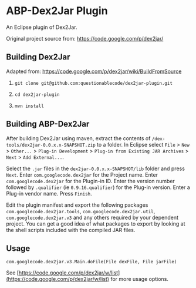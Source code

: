 # ABP-Dex2Jar Plugin
An Eclipse plugin of Dex2Jar.

Original project source from: https://code.google.com/p/dex2jar/

## Building Dex2Jar
Adapted from: https://code.google.com/p/dex2jar/wiki/BuildFromSource

1) `git clone git@github.com:questionablecode/dex2jar-plugin.git`

2) `cd dex2jar-plugin`

3) `mvn install`

## Building ABP-Dex2Jar

After building Dex2Jar using maven, extract the contents of `/dex-tools/dex2jar-0.0.x.x-SNAPSHOT.zip` to a folder.  In Eclipse select `File` &gt; `New` &gt; `Other...` &gt; `Plug-in Development` &gt; `Plug-in from Existing JAR Archives` &gt; `Next` &gt; `Add External...`.

Select the `.jar` files in the `dex2jar-0.0.x.x-SNAPSHOT/lib` folder and press `Next`.  Enter `com.googlecode.dex2jar` for the Project name.  Enter `com.googlecode.dex2jar` for the Plugin-in ID. Enter the version number followed by `.qualifier` (ie `0.9.16.qualifier`) for the Plug-in version.  Enter a Plug-in vendor name.  Press `Finish`.

Edit the plugin manifest and export the following packages `com.googlecode.dex2jar.tools`, `com.googlecode.dex2jar.util`, `com.googlecode.dex2jar.v3` and any others required by your dependent project.  You can get a good idea of what packages to export by looking at the shell scripts included with the compiled JAR files.

## Usage

`com.googlecode.dex2jar.v3.Main.doFile(File dexFile, File jarFile)`

See [https://code.google.com/p/dex2jar/w/list](https://code.google.com/p/dex2jar/w/list) for more usage options.
